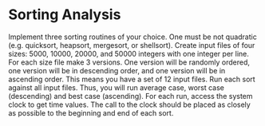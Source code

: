 # Sorting Analysis

Implement three sorting routines of your choice. One must be not quadratic (e.g. quicksort, heapsort, mergesort, or shellsort).  Create input files of four sizes: 5000, 10000, 20000, and 50000 integers with one integer per line. For each size file make 3 versions. One version will be randomly ordered, one version will be in descending order, and one version will be in ascending order. This means you have a set of 12 input files. Run each sort against all input files. Thus, you will run average case, worst case (descending) and best case (ascending). For each run, access the system clock to get time values. The call to the clock should be placed as closely as possible to the beginning and end of each sort.
